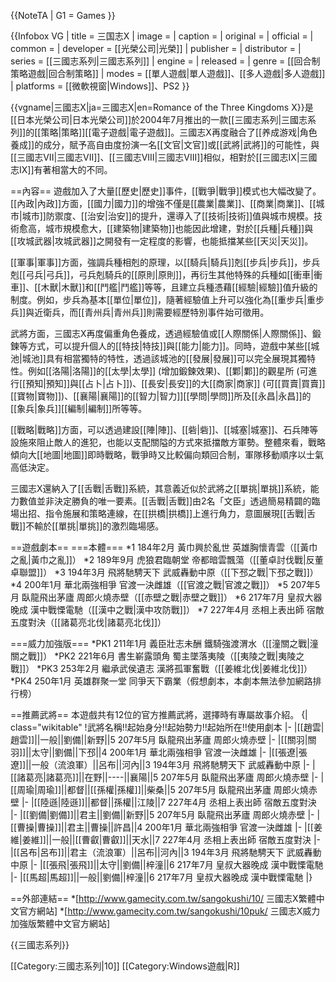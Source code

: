 {{NoteTA
| G1 = Games
}}

{{Infobox VG
| title          = 三国志X
| image          = 
| caption        = 
| original       = 
| official       = 
| common         = 
| developer      = [[光榮公司|光榮]]
| publisher      = 
| distributor    = 
| series         = [[三國志系列|三國志系列]]
| engine         = 
| released       = 
| genre = [[回合制策略遊戲|回合制策略]]
| modes          = [[單人遊戲|單人遊戲]]、[[多人遊戲|多人遊戲]]
| platforms      = [[微軟視窗|Windows]]、PS2
}}

{{vgname|三國志X|ja=三國志X|en=Romance of the Three Kingdoms X}}是[[日本光榮公司|日本光榮公司]]於2004年7月推出的一款[[三國志系列|三國志系列]]的[[策略|策略]][[電子遊戲|電子遊戲]]。三國志X再度融合了[[养成游戏|角色養成]]的成分，賦予高自由度扮演一名[[文官|文官]]或[[武將|武將]]的可能性，與[[三國志VII|三國志VII]]、[[三國志VIII|三國志VIII]]相似，相對於[[三國志IX|三國志IX]]有著相當大的不同。

==內容==
遊戲加入了大量[[歷史|歷史]]事件，[[戰爭|戰爭]]模式也大幅改變了。[[內政|內政]]方面，[[國力|國力]]的增強不僅是[[農業|農業]]、[[商業|商業]]、[[城市|城市]]防禦度、[[治安|治安]]的提升，還導入了[[技術|技術]]值與城市規模。技術愈高，城市規模愈大，[[建築物|建築物]]也能因此增建，對於[[兵種|兵種]]與[[攻城武器|攻城武器]]之開發有一定程度的影響，也能抵擋某些[[天災|天災]]。

[[軍事|軍事]]方面，強調兵種相剋的原理，以[[騎兵|騎兵]]剋[[步兵|步兵]]，步兵剋[[弓兵|弓兵]]，弓兵剋騎兵的[[原則|原則]]，再衍生其他特殊的兵種如[[衝車|衝車]]、[[木獸|木獸]]和[[鬥艦|鬥艦]]等等，且建立兵種憑藉[[經驗|經驗]]值升級的制度。例如，步兵為基本[[單位|單位]]，隨著經驗值上升可以強化為[[重步兵|重步兵]]與近衛兵，而[[青州兵|青州兵]]則需要經歷特別事件始可徵用。

武將方面，三國志X再度偏重角色養成，透過經驗值或[[人際關係|人際關係]]、鍛鍊等方式，可以提升個人的[[特技|特技]]與[[能力|能力]]。同時，遊戲中某些[[城池|城池]]具有相當獨特的特性，透過該城池的[[發展|發展]]可以完全展現其獨特性。例如[[洛陽|洛陽]]的[[太學|太學]] (增加鍛鍊效果)、[[鄴|鄴]]的觀星所 (可進行[[預知|預知]]與[[占卜|占卜]])、[[長安|長安]]的大[[商家|商家]] (可[[買賣|買賣]][[寶物|寶物]])、[[襄陽|襄陽]]的[[智力|智力]][[學問|學問]]所及[[永昌|永昌]]的[[象兵|象兵]][[編制|編制]]所等等。

[[戰略|戰略]]方面，可以透過建設[[陣|陣]]、[[砦|砦]]、[[城塞|城塞]]、石兵陣等設施來阻止敵人的進犯，也能以支配關隘的方式來抵擋敵方軍勢。整體來看，戰略傾向大[[地圖|地圖]]即時戰略，戰爭時又比較偏向類回合制，軍隊移動順序以士氣高低決定。

三國志X還納入了[[舌戰|舌戰]]系統，其意義近似於武將之[[單挑|單挑]]系統，能力數值並非決定勝負的唯一要素。[[舌戰|舌戰]]由2名「文臣」透過簡易精闢的臨場出招、指令施展和策略連線，在[[拱橋|拱橋]]上進行角力，意圖展現[[舌戰|舌戰]]不輸於[[單挑|單挑]]的激烈臨場感。

==遊戲劇本==
===本體===
*1 184年2月 黃巾興於亂世 英雄胸懷青雲（[[黃巾之亂|黃巾之亂]]）
*2 189年9月 虎狼君臨朝堂 帝都暗雲飄蕩（[[董卓討伐戰|反董卓聯盟]]）
*3 194年3月 飛將馳騁天下 武威轟動中原（[[下邳之戰|下邳之戰]]）
*4 200年1月 華北兩強相爭 官渡一決雌雄（[[官渡之戰|官渡之戰]]）
*5 207年5月 臥龍飛出茅廬 周郎火燒赤壁（[[赤壁之戰|赤壁之戰]]）
*6 217年7月 皇叔大器晚成 漢中戰慄電馳（[[漢中之戰|漢中攻防戰]]）
*7 227年4月 丞相上表出師 宿敵五度對決（[[諸葛亮北伐|諸葛亮北伐]]）

===威力加強版===
*PK1 211年1月 義臣壯志未酬 鐵騎強渡渭水（[[潼關之戰|潼關之戰]]）
*PK2 221年6月 書生嶄露頭角 蜀主墜落夷陵（[[夷陵之戰|夷陵之戰]]）
*PK3 253年2月 繼承武侯遺志 漢將孤軍奮戰（[[姜維北伐|姜維北伐]]）
*PK4 250年1月 英雄群聚一堂 同爭天下霸業（假想劇本，本劇本無法參加網路排行榜）

==推薦武將==
本遊戲共有12位的官方推薦武將，選擇時有專屬故事介紹。
{| class="wikitable"
!武將名稱!!起始身分!!起始勢力!!起始所在!!使用劇本
|-
|[[趙雲|趙雲]]||一般||劉備||新野||5 207年5月 臥龍飛出茅廬 周郎火燒赤壁
|-
|[[關羽|關羽]]||太守||劉備||下邳||4 200年1月 華北兩強相爭 官渡一決雌雄
|-
|[[張遼|張遼]]||一般（流浪軍）||呂布||河內||3 194年3月 飛將馳騁天下 武威轟動中原
|-
|[[諸葛亮|諸葛亮]]||在野||----||襄陽||5 207年5月 臥龍飛出茅廬 周郎火燒赤壁
|-
|[[周瑜|周瑜]]||都督||[[孫權|孫權]]||柴桑||5 207年5月 臥龍飛出茅廬 周郎火燒赤壁
|-
|[[陸遜|陸遜]]||都督||孫權||江陵||7 227年4月 丞相上表出師 宿敵五度對決
|-
|[[劉備|劉備]]||君主||劉備||新野||5 207年5月 臥龍飛出茅廬 周郎火燒赤壁
|-
|[[曹操|曹操]]||君主||曹操||許昌||4 200年1月 華北兩強相爭 官渡一決雌雄
|-
|[[姜維|姜維]]||一般||[[曹叡|曹叡]]||天水||7 227年4月 丞相上表出師 宿敵五度對決
|-
|[[呂布|呂布]]||君主（流浪軍）||呂布||河內||3 194年3月 飛將馳騁天下 武威轟動中原
|-
|[[張飛|張飛]]||太守||劉備||梓潼||6 217年7月 皇叔大器晚成 漢中戰慄電馳
|-
|[[馬超|馬超]]||一般||劉備||梓潼||6 217年7月 皇叔大器晚成 漢中戰慄電馳
|}

==外部連結==
*[http://www.gamecity.com.tw/sangokushi/10/ 三國志X繁體中文官方網站]
*[http://www.gamecity.com.tw/sangokushi/10puk/ 三國志X威力加強版繁體中文官方網站]

{{三國志系列}}

[[Category:三國志系列|10]]
[[Category:Windows遊戲|R]]